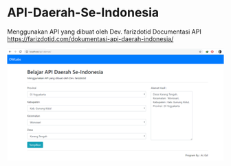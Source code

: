 # API-Daerah-Se-Indonesia
Menggunakan API yang dibuat oleh Dev. farizdotid
Documentasi API
https://farizdotid.com/dokumentasi-api-daerah-indonesia/

![1](https://github.com/algzl17/API-Daerah-Se-Indonesia/blob/master/api-alamat/ss.png)
